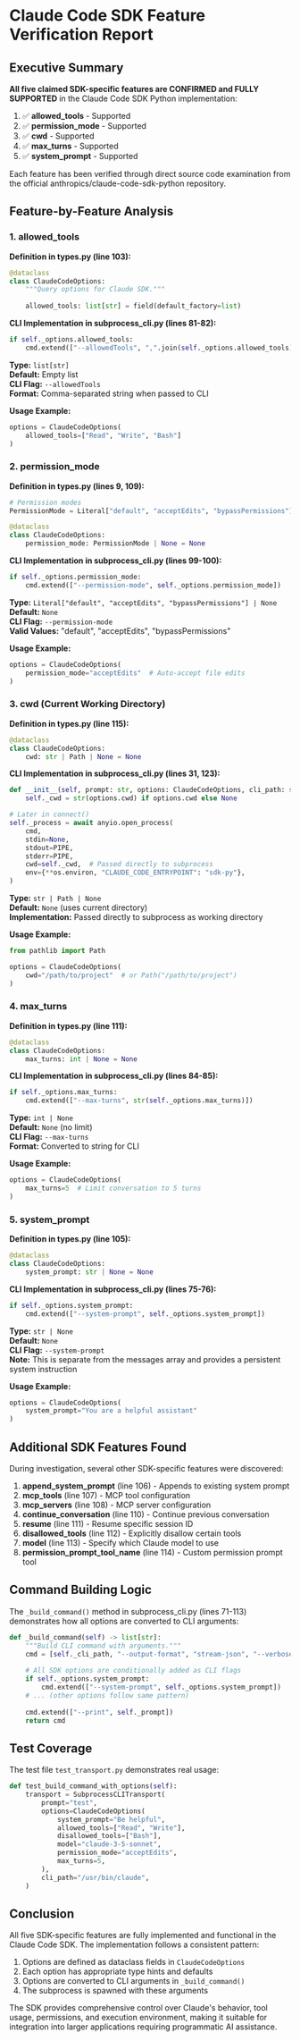 # Claude Code SDK Feature Verification Report

## Executive Summary

**All five claimed SDK-specific features are CONFIRMED and FULLY SUPPORTED** in the Claude Code SDK Python implementation:

1. ✅ **allowed_tools** - Supported
2. ✅ **permission_mode** - Supported
3. ✅ **cwd** - Supported
4. ✅ **max_turns** - Supported
5. ✅ **system_prompt** - Supported

Each feature has been verified through direct source code examination from the official anthropics/claude-code-sdk-python repository.

## Feature-by-Feature Analysis

### 1. allowed_tools

**Definition in types.py (line 103):**
```python
@dataclass
class ClaudeCodeOptions:
    """Query options for Claude SDK."""
    
    allowed_tools: list[str] = field(default_factory=list)
```

**CLI Implementation in subprocess_cli.py (lines 81-82):**
```python
if self._options.allowed_tools:
    cmd.extend(["--allowedTools", ",".join(self._options.allowed_tools)])
```

**Type:** `list[str]`  
**Default:** Empty list  
**CLI Flag:** `--allowedTools`  
**Format:** Comma-separated string when passed to CLI

**Usage Example:**
```python
options = ClaudeCodeOptions(
    allowed_tools=["Read", "Write", "Bash"]
)
```

### 2. permission_mode

**Definition in types.py (lines 9, 109):**
```python
# Permission modes
PermissionMode = Literal["default", "acceptEdits", "bypassPermissions"]

@dataclass
class ClaudeCodeOptions:
    permission_mode: PermissionMode | None = None
```

**CLI Implementation in subprocess_cli.py (lines 99-100):**
```python
if self._options.permission_mode:
    cmd.extend(["--permission-mode", self._options.permission_mode])
```

**Type:** `Literal["default", "acceptEdits", "bypassPermissions"] | None`  
**Default:** `None`  
**CLI Flag:** `--permission-mode`  
**Valid Values:** "default", "acceptEdits", "bypassPermissions"

**Usage Example:**
```python
options = ClaudeCodeOptions(
    permission_mode="acceptEdits"  # Auto-accept file edits
)
```

### 3. cwd (Current Working Directory)

**Definition in types.py (line 115):**
```python
@dataclass
class ClaudeCodeOptions:
    cwd: str | Path | None = None
```

**CLI Implementation in subprocess_cli.py (lines 31, 123):**
```python
def __init__(self, prompt: str, options: ClaudeCodeOptions, cli_path: str | Path | None = None):
    self._cwd = str(options.cwd) if options.cwd else None

# Later in connect()
self._process = await anyio.open_process(
    cmd,
    stdin=None,
    stdout=PIPE,
    stderr=PIPE,
    cwd=self._cwd,  # Passed directly to subprocess
    env={**os.environ, "CLAUDE_CODE_ENTRYPOINT": "sdk-py"},
)
```

**Type:** `str | Path | None`  
**Default:** `None` (uses current directory)  
**Implementation:** Passed directly to subprocess as working directory

**Usage Example:**
```python
from pathlib import Path

options = ClaudeCodeOptions(
    cwd="/path/to/project"  # or Path("/path/to/project")
)
```

### 4. max_turns

**Definition in types.py (line 111):**
```python
@dataclass
class ClaudeCodeOptions:
    max_turns: int | None = None
```

**CLI Implementation in subprocess_cli.py (lines 84-85):**
```python
if self._options.max_turns:
    cmd.extend(["--max-turns", str(self._options.max_turns)])
```

**Type:** `int | None`  
**Default:** `None` (no limit)  
**CLI Flag:** `--max-turns`  
**Format:** Converted to string for CLI

**Usage Example:**
```python
options = ClaudeCodeOptions(
    max_turns=5  # Limit conversation to 5 turns
)
```

### 5. system_prompt

**Definition in types.py (line 105):**
```python
@dataclass
class ClaudeCodeOptions:
    system_prompt: str | None = None
```

**CLI Implementation in subprocess_cli.py (lines 75-76):**
```python
if self._options.system_prompt:
    cmd.extend(["--system-prompt", self._options.system_prompt])
```

**Type:** `str | None`  
**Default:** `None`  
**CLI Flag:** `--system-prompt`  
**Note:** This is separate from the messages array and provides a persistent system instruction

**Usage Example:**
```python
options = ClaudeCodeOptions(
    system_prompt="You are a helpful assistant"
)
```

## Additional SDK Features Found

During investigation, several other SDK-specific features were discovered:

1. **append_system_prompt** (line 106) - Appends to existing system prompt
2. **mcp_tools** (line 107) - MCP tool configuration
3. **mcp_servers** (line 108) - MCP server configuration
4. **continue_conversation** (line 110) - Continue previous conversation
5. **resume** (line 111) - Resume specific session ID
6. **disallowed_tools** (line 112) - Explicitly disallow certain tools
7. **model** (line 113) - Specify which Claude model to use
8. **permission_prompt_tool_name** (line 114) - Custom permission prompt tool

## Command Building Logic

The `_build_command()` method in subprocess_cli.py (lines 71-113) demonstrates how all options are converted to CLI arguments:

```python
def _build_command(self) -> list[str]:
    """Build CLI command with arguments."""
    cmd = [self._cli_path, "--output-format", "stream-json", "--verbose"]
    
    # All SDK options are conditionally added as CLI flags
    if self._options.system_prompt:
        cmd.extend(["--system-prompt", self._options.system_prompt])
    # ... (other options follow same pattern)
    
    cmd.extend(["--print", self._prompt])
    return cmd
```

## Test Coverage

The test file `test_transport.py` demonstrates real usage:

```python
def test_build_command_with_options(self):
    transport = SubprocessCLITransport(
        prompt="test",
        options=ClaudeCodeOptions(
            system_prompt="Be helpful",
            allowed_tools=["Read", "Write"],
            disallowed_tools=["Bash"],
            model="claude-3-5-sonnet",
            permission_mode="acceptEdits",
            max_turns=5,
        ),
        cli_path="/usr/bin/claude",
    )
```

## Conclusion

All five SDK-specific features are fully implemented and functional in the Claude Code SDK. The implementation follows a consistent pattern:

1. Options are defined as dataclass fields in `ClaudeCodeOptions`
2. Each option has appropriate type hints and defaults
3. Options are converted to CLI arguments in `_build_command()`
4. The subprocess is spawned with these arguments

The SDK provides comprehensive control over Claude's behavior, tool usage, permissions, and execution environment, making it suitable for integration into larger applications requiring programmatic AI assistance.